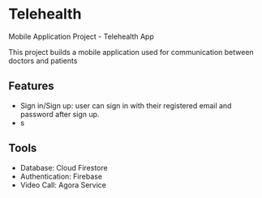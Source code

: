 # Telehealth
Mobile Application Project - Telehealth App

This project builds a mobile application used for communication between doctors and patients

## Features
* Sign in/Sign up: user can sign in with their registered email and password after sign up.
* s

## Tools 
* Database: Cloud Firestore
* Authentication: Firebase
* Video Call: Agora Service
